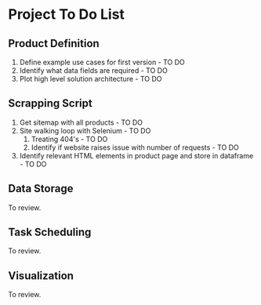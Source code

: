 # Project To Do List

## Product Definition
1. Define example use cases for first version - TO DO
2. Identify what data fields are required - TO DO
3. Plot high level solution architecture - TO DO

## Scrapping Script

1. Get sitemap with all products - TO DO
2. Site walking loop with Selenium - TO DO
    1. Treating 404's - TO DO
    2. Identify if website raises issue with number of requests - TO DO
3. Identify relevant HTML elements in product page and store in dataframe - TO DO
 
## Data Storage

To review.

## Task Scheduling 

To review.

## Visualization

To review.